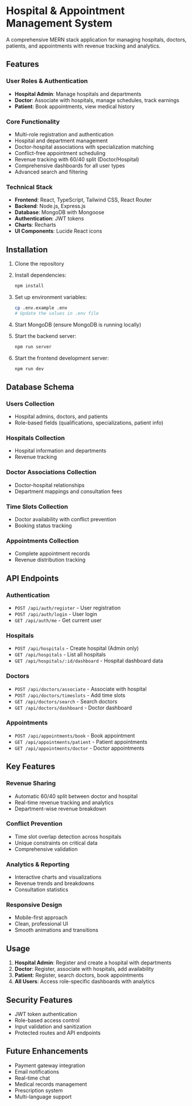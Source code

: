 # Hospital & Appointment Management System

A comprehensive MERN stack application for managing hospitals, doctors, patients, and appointments with revenue tracking and analytics.

## Features

### User Roles & Authentication
- **Hospital Admin**: Manage hospitals and departments
- **Doctor**: Associate with hospitals, manage schedules, track earnings
- **Patient**: Book appointments, view medical history

### Core Functionality
- Multi-role registration and authentication
- Hospital and department management
- Doctor-hospital associations with specialization matching
- Conflict-free appointment scheduling
- Revenue tracking with 60/40 split (Doctor/Hospital)
- Comprehensive dashboards for all user types
- Advanced search and filtering

### Technical Stack
- **Frontend**: React, TypeScript, Tailwind CSS, React Router
- **Backend**: Node.js, Express.js
- **Database**: MongoDB with Mongoose
- **Authentication**: JWT tokens
- **Charts**: Recharts
- **UI Components**: Lucide React icons

## Installation

1. Clone the repository
2. Install dependencies:
   ```bash
   npm install
   ```

3. Set up environment variables:
   ```bash
   cp .env.example .env
   # Update the values in .env file
   ```

4. Start MongoDB (ensure MongoDB is running locally)

5. Start the backend server:
   ```bash
   npm run server
   ```

6. Start the frontend development server:
   ```bash
   npm run dev
   ```

## Database Schema

### Users Collection
- Hospital admins, doctors, and patients
- Role-based fields (qualifications, specializations, patient info)

### Hospitals Collection
- Hospital information and departments
- Revenue tracking

### Doctor Associations Collection
- Doctor-hospital relationships
- Department mappings and consultation fees

### Time Slots Collection
- Doctor availability with conflict prevention
- Booking status tracking

### Appointments Collection
- Complete appointment records
- Revenue distribution tracking

## API Endpoints

### Authentication
- `POST /api/auth/register` - User registration
- `POST /api/auth/login` - User login
- `GET /api/auth/me` - Get current user

### Hospitals
- `POST /api/hospitals` - Create hospital (Admin only)
- `GET /api/hospitals` - List all hospitals
- `GET /api/hospitals/:id/dashboard` - Hospital dashboard data

### Doctors
- `POST /api/doctors/associate` - Associate with hospital
- `POST /api/doctors/timeslots` - Add time slots
- `GET /api/doctors/search` - Search doctors
- `GET /api/doctors/dashboard` - Doctor dashboard

### Appointments
- `POST /api/appointments/book` - Book appointment
- `GET /api/appointments/patient` - Patient appointments
- `GET /api/appointments/doctor` - Doctor appointments

## Key Features

### Revenue Sharing
- Automatic 60/40 split between doctor and hospital
- Real-time revenue tracking and analytics
- Department-wise revenue breakdown

### Conflict Prevention
- Time slot overlap detection across hospitals
- Unique constraints on critical data
- Comprehensive validation

### Analytics & Reporting
- Interactive charts and visualizations
- Revenue trends and breakdowns
- Consultation statistics

### Responsive Design
- Mobile-first approach
- Clean, professional UI
- Smooth animations and transitions

## Usage

1. **Hospital Admin**: Register and create a hospital with departments
2. **Doctor**: Register, associate with hospitals, add availability
3. **Patient**: Register, search doctors, book appointments
4. **All Users**: Access role-specific dashboards with analytics

## Security Features
- JWT token authentication
- Role-based access control
- Input validation and sanitization
- Protected routes and API endpoints

## Future Enhancements
- Payment gateway integration
- Email notifications
- Real-time chat
- Medical records management
- Prescription system
- Multi-language support